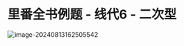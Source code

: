# 里番全书例题 - 线代6 - 二次型

![image-20240813162505542](https://typora-1310242472.cos.ap-nanjing.myqcloud.com/typora_img/image-20240813162505542.png)